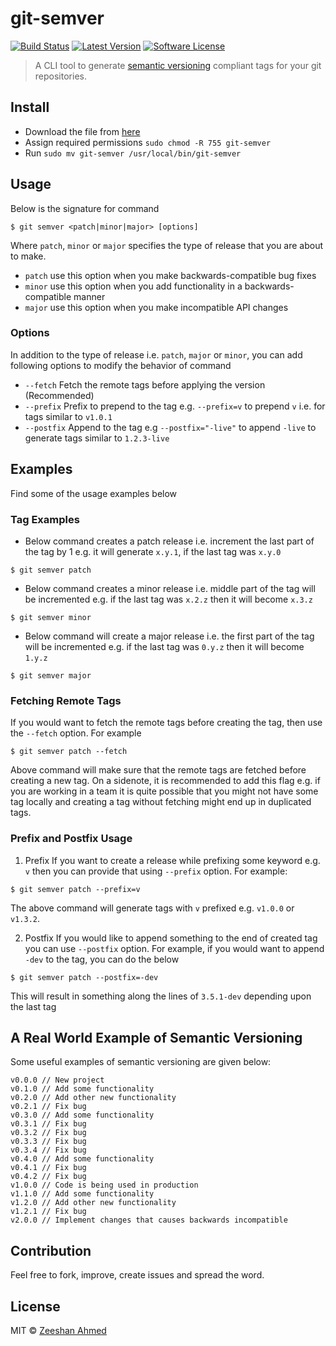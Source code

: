 # git-semver

[![Build Status](https://travis-ci.org/zeeshanu/git-semver.svg?branch=master)](https://travis-ci.org/zeeshanu/git-semver)
[![Latest Version](https://img.shields.io/github/release/zeeshanu/git-profile.svg?style=flat-square)](https://github.com/zeeshanu/git-profile/releases)
[![Software License](https://img.shields.io/badge/license-MIT-brightgreen.svg?style=flat-square)](LICENSE)

> A CLI tool to generate [semantic versioning](http://semver.org) compliant tags for your git repositories. 

## Install

* Download the file from [here](https://github.com/zeeshanu/git-semver/releases/download/v1.0.0/git-semver)
* Assign required permissions `sudo chmod -R 755 git-semver`
* Run `sudo mv git-semver /usr/local/bin/git-semver`

## Usage

Below is the signature for command

```shell
$ git semver <patch|minor|major> [options]
```

Where `patch`, `minor` or `major` specifies the type of release that you are about to make.

- `patch` use this option when you make backwards-compatible bug fixes
- `minor` use this option when you add functionality in a backwards-compatible manner
- `major` use this option when you make incompatible API changes

### Options

In addition to the type of release i.e. `patch`, `major` or `minor`, you can add following options to modify the behavior of command

- `--fetch` Fetch the remote tags before applying the version (Recommended)
- `--prefix` Prefix to prepend to the tag e.g. `--prefix=v` to prepend `v` i.e. for tags similar to `v1.0.1`
- `--postfix` Append to the tag e.g `--postfix="-live"` to append `-live` to generate tags similar to `1.2.3-live`


## Examples

Find some of the usage examples below

### Tag Examples

- Below command creates a patch release i.e. increment the last part of the tag by 1 e.g. it will generate `x.y.1`, if the last tag was `x.y.0`

```shell
$ git semver patch
```

- Below command creates a minor release i.e. middle part of the tag will be incremented e.g. if the last tag was `x.2.z` then it will become `x.3.z`

```shell
$ git semver minor
```

- Below command will create a major release i.e. the first part of the tag will be incremented e.g. if the last tag was `0.y.z` then it will become `1.y.z`

```shell
$ git semver major
```

### Fetching Remote Tags

If you would want to fetch the remote tags before creating the tag, then use the `--fetch` option. For example

```shell
$ git semver patch --fetch
```

Above command will make sure that the remote tags are fetched before creating a new tag. On a sidenote, it is recommended to add this flag e.g. if you are working in a team it is quite possible that you might not have some tag locally and creating a tag without fetching might end up in duplicated tags.

### Prefix and Postfix Usage

1. Prefix
	If you want to create a release while prefixing some keyword e.g. `v` then you can provide that using `--prefix` option. For example:
 
 ```shell
 $ git semver patch --prefix=v
 ```

The above command will generate tags with `v` prefixed e.g. `v1.0.0` or `v1.3.2`.

2. Postfix
	If you would like to append something to the end of created tag you can use `--postfix` option. For example, if you would want to append `-dev` to the tag, you can do the below

 ```shell
 $ git semver patch --postfix=-dev
 ```

This will result in something along the lines of `3.5.1-dev` depending upon the last tag

## A Real World Example of Semantic Versioning

Some useful examples of semantic versioning are given below:

```
v0.0.0 // New project
v0.1.0 // Add some functionality
v0.2.0 // Add other new functionality
v0.2.1 // Fix bug
v0.3.0 // Add some functionality
v0.3.1 // Fix bug
v0.3.2 // Fix bug
v0.3.3 // Fix bug
v0.3.4 // Fix bug
v0.4.0 // Add some functionality
v0.4.1 // Fix bug
v0.4.2 // Fix bug
v1.0.0 // Code is being used in production
v1.1.0 // Add some functionality
v1.2.0 // Add other new functionality
v1.2.1 // Fix bug
v2.0.0 // Implement changes that causes backwards incompatible
```

## Contribution

Feel free to fork, improve, create issues and spread the word.

## License

MIT &copy; [Zeeshan Ahmed](http://github.com/zeeshanu)
